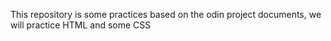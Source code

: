 This repository is some practices based on the odin project documents, we will practice HTML and some CSS